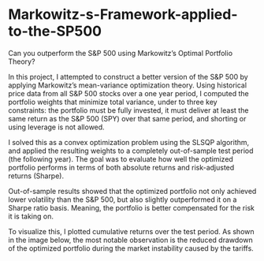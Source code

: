# Markowitz-s-Framework-applied-to-the-SP500
Can you outperform the S&P 500 using Markowitz’s Optimal Portfolio Theory?

In this project, I attempted to construct a better version of the S&P 500 by applying Markowitz’s mean-variance optimization theory. Using historical price data from all S&P 500 stocks over a one year period, I computed the portfolio weights that minimize total variance, under to three key constraints: the portfolio must be fully invested,  it must deliver at least the same return as the S&P 500 (SPY) over that same period, and shorting or using leverage is not allowed.

I solved this as a convex optimization problem using the SLSQP algorithm, and applied the resulting weights to a completely out-of-sample test period (the following year). The goal was to evaluate how well the optimized portfolio performs in terms of both absolute returns and risk-adjusted returns (Sharpe).

Out-of-sample results showed that the optimized portfolio not only achieved lower volatility than the S&P 500, but also slightly outperformed it on a Sharpe ratio basis. Meaning, the portfolio is better compensated for the risk it is taking on.

To visualize this, I plotted cumulative returns over the test period. As shown in the image below, the most notable observation is the reduced drawdown of the optimized portfolio during the market instability caused by the tariffs.
